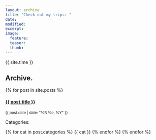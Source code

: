 ```yaml
---
layout: archive
title: "Check out my trips: "
date: 
modified:
excerpt:
image:
  feature:
  teaser:
  thumb:
---
```

<p>{{ site.time  }}</p>

<h2>Archive.</h2>
{% for post in site.posts %}
<h4><a href="{{ post.url }}">{{ post.title }}</a></h4>
<p><small>{{ post.date | date: "%B %e, %Y" }}</small></p>
<p>Categories:</p>
	{% for cat in post.categories %}
		{{ cat }}
	{% endfor %}
{% endfor %}
